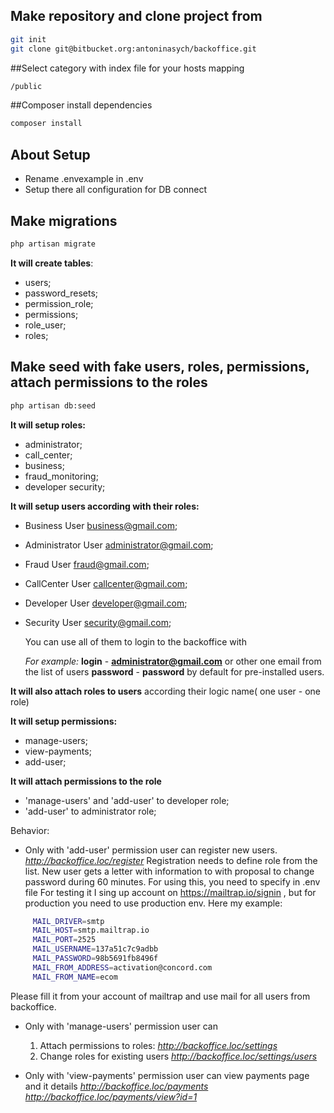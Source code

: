 ## Make repository and clone project from 
```bash 
git init
git clone git@bitbucket.org:antoninasych/backoffice.git
```
##Select category with index file for your hosts mapping
```bash 
/public
```

##Composer install dependencies
```bash 
composer install
```
## About Setup
- Rename .envexample in .env
- Setup there all configuration for DB connect
 
## Make migrations
```bash 
php artisan migrate
```
  **It will create tables**:
  
- users;
- password_resets;
- permission_role;
- permissions;
- role_user;
- roles;


## Make seed with fake users, roles, permissions, attach permissions to the roles
```bash 
php artisan db:seed
```

**It will setup roles:**

- administrator;	 
- call_center; 	
- business;	 
- fraud_monitoring;	 	
- developer security;	
 
**It will setup users according with their roles:**

- Business User	business@gmail.com;	 
- Administrator User	administrator@gmail.com; 
- Fraud User	fraud@gmail.com;	 
- CallCenter User	callcenter@gmail.com;	 
- Developer User	developer@gmail.com;	 
- Security User	security@gmail.com;
  
  You can use all of them to login to the backoffice with 
  
  _For example:_
  **login** - **administrator@gmail.com** or other one email from the list of users
  **password** - **password** by default for pre-installed users.
  
        
**It will also attach roles to users** according their logic name( one user - one role)

**It will setup permissions:**
 - manage-users;
 - view-payments;
 - add-user;

**It will attach permissions to the role** 
 - 'manage-users' and 'add-user' to developer role;
 - 'add-user' to administrator role;

Behavior:

 - Only with 'add-user' permission user can register new users.
     _http://backoffice.loc/register_
     Registration needs to define role from the list.
     New user gets a letter with information to with proposal to change password during 60 minutes.
     For using this, you need to specify in .env file
     For testing it I sing up account on https://mailtrap.io/signin ,
      but for production you need to use production env.
     Here my example:
```bash 
     MAIL_DRIVER=smtp
     MAIL_HOST=smtp.mailtrap.io
     MAIL_PORT=2525
     MAIL_USERNAME=137a51c7c9adbb
     MAIL_PASSWORD=98b5691fb8496f
     MAIL_FROM_ADDRESS=activation@concord.com
     MAIL_FROM_NAME=ecom
```
   Please fill it from your account of mailtrap and use mail for all users from backoffice.
     
 - Only with 'manage-users' permission user can 
   1. Attach permissions to roles:
     _http://backoffice.loc/settings_
   2. Change roles for existing users
    _http://backoffice.loc/settings/users_
    
 - Only with 'view-payments'  permission user can view payments page and it details
    _http://backoffice.loc/payments_
    _http://backoffice.loc/payments/view?id=1_
 
 

 
 
 


